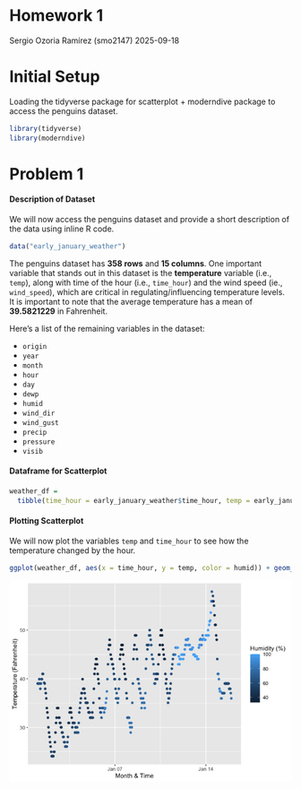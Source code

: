 Homework 1
================
Sergio Ozoria Ramírez (smo2147)
2025-09-18

# Initial Setup

Loading the tidyverse package for scatterplot + moderndive package to
access the penguins dataset.

``` r
library(tidyverse)
library(moderndive)
```

# Problem 1

#### Description of Dataset

We will now access the penguins dataset and provide a short description
of the data using inline R code.

``` r
data("early_january_weather")
```

The penguins dataset has **358 rows** and **15 columns**. One important
variable that stands out in this dataset is the **temperature** variable
(i.e., `temp`), along with time of the hour (i.e., `time_hour`) and the
wind speed (ie., `wind_speed`), which are critical in
regulating/influencing temperature levels. It is important to note that
the average temperature has a mean of **39.5821229** in Fahrenheit.

Here’s a list of the remaining variables in the dataset:

- `origin`
- `year`
- `month`
- `hour`
- `day`
- `dewp`
- `humid`
- `wind_dir`
- `wind_gust`
- `precip`
- `pressure`
- `visib`

#### Dataframe for Scatterplot

``` r
weather_df =
  tibble(time_hour = early_january_weather$time_hour, temp = early_january_weather$temp, humid = early_january_weather$humid)
```

#### Plotting Scatterplot

We will now plot the variables `temp` and `time_hour` to see how the
temperature changed by the hour.

``` r
ggplot(weather_df, aes(x = time_hour, y = temp, color = humid)) + geom_point() + labs(x = "Hour of the Day", y = "Temperature (°F)", color = "Humidity (%)")
```

![](p8105_hw1_smo2147_files/figure-gfm/unnamed-chunk-2-1.png)<!-- -->
